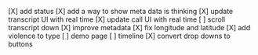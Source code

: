 [X] add status
[X] add a way to show meta data is thinking
[X] update transcript UI with real time
[X] update call UI with real time
[ ] scroll transcript down
[X] improve metadata
[X] fix longitude and latitude
[X] add violence to type
[ ] demo page
[ ] timeline
[X] convert drop downs to buttons
